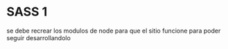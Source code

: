 # SASS 1

se debe recrear los modulos de node para que el sitio funcione para poder seguir desarrollandolo
